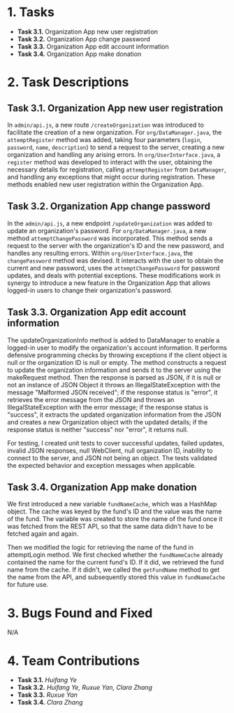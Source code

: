 # 1. Tasks

- **Task 3.1.** Organization App new user registration
- **Task 3.2.** Organization App change password
- **Task 3.3.** Organization App edit account information
- **Task 3.4.** Organization App make donation

# 2. Task Descriptions

## Task 3.1. Organization App new user registration
In `admin/api.js`, a new route `/createOrganization` was introduced to facilitate the creation of a new organization. For `org/DataManager.java`, the `attemptRegister` method was added, taking four parameters (`login`, `password`, `name`, `description`) to send a request to the server, creating a new organization and handling any arising errors. In `org/UserInterface.java`, a `register` method was developed to interact with the user, obtaining the necessary details for registration, calling `attemptRegister` from `DataManager`, and handling any exceptions that might occur during registration. These methods enabled new user registration within the Organization App.

## Task 3.2. Organization App change password
In the `admin/api.js`, a new endpoint `/updateOrganization` was added to update an organization's password. For `org/DataManager.java`, a new method `attemptChangePassword` was incorporated. This method sends a request to the server with the organization's ID and the new password, and handles any resulting errors. Within `org/UserInterface.java`, the `changePassword` method was devised. It interacts with the user to obtain the current and new password, uses the `attemptChangePassword` for password updates, and deals with potential exceptions. These modifications work in synergy to introduce a new feature in the Organization App that allows logged-in users to change their organization's password.

## Task 3.3. Organization App edit account information
The updateOrganizationInfo method is added to DataManager to enable a logged-in user to modify the organization's account information. It performs defensive programming checks by throwing exceptions if the client object is null or the organization ID is null or empty. The method constructs a request to update the organization information and sends it to the server using the makeRequest method. Then the response is parsed as JSON, if it is null or not an instance of JSON Object it throws an IllegalStateException with the message "Malformed JSON received"; if the response status is "error", it retrieves the error message from the JSON and throws an IllegalStateException with the error message; if the response status is "success", it extracts the updated organization information from the JSON and creates a new Organization object with the updated details; if the response status is neither "success" nor "error", it returns null.  

For testing, I created unit tests to cover successful updates, failed updates, invalid JSON responses, null WebClient, null organization ID, inability to connect to the server, and JSON not being an object. The tests validated the expected behavior and exception messages when applicable.

## Task 3.4. Organization App make donation

We first introduced a new variable `fundNameCache`, which was a HashMap object. The cache was keyed by the fund's ID and the value was the name of the fund. The variable was created to store the name of the fund once it was fetched from the REST API, so that the same data didn't have to be fetched again and again.

Then we modified the logic for retrieving the name of the fund in attemptLogin method. We first checked whether the `fundNameCache` already contained the name for the current fund's ID. If it did, we retrieved the fund name from the cache. If it didn't, we called the `getFundName` method to get the name from the API, and subsequently stored this value in `fundNameCache` for future use.

# 3. Bugs Found and Fixed
N/A

# 4. Team Contributions

- **Task 3.1.** *Huifang Ye*
- **Task 3.2.** *Huifang Ye, Ruxue Yan, Clara Zhang*
- **Task 3.3.** *Ruxue Yan*
- **Task 3.4.** *Clara Zhang*
